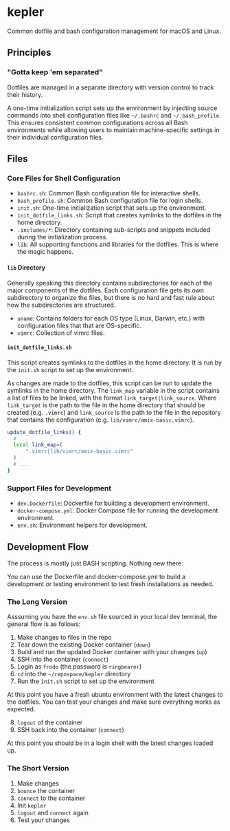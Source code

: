 # kepler

Common dotfile and bash configuration management for macOS and Linux.

## Principles

### "Gotta keep 'em separated"

Dotfiles are managed in a separate directory with version control to track their history. 

A one-time initialization script sets up the environment by injecting source commands into shell configuration files like `~/.bashrc` and `~/.bash_profile`. This ensures consistent common configurations across all Bash environments while allowing users to maintain machine-specific settings in their individual configuration files.


## Files

### Core Files for Shell Configuration

- `bashrc.sh`: Common Bash configuration file for interactive shells.
- `bash_profile.sh`: Common Bash configuration file for login shells.
- `init.sh`: One-time initialization script that sets up the environment.
- `init_dotfile_links.sh`: Script that creates symlinks to the dotfiles in the home directory.
- `.includes/*`: Directory containing sub-scripts and snippets included during the initialization process. 
- `lib`: All supporting functions and libraries for the dotfiles. This is where the magic happens. 

#### `lib` Directory

Generally speaking this directory contains subdirectories for each of the major components of the dotfiles. Each configuration file gets its own subdirectory to organize the files, but there is no hard and fast rule about how the subdirectories are structured.

- `uname`: Contains folders for each OS type (Linux, Darwin, etc.) with configuration files that that are OS-specific.
- `vimrc`: Collection of vimrc files.


#### `init_dotfile_links.sh`

This script creates symlinks to the dotfiles in the home directory. It is run by the `init.sh` script to set up the environment. 

As changes are made to the dotfiles, this script can be run to update the symlinks in the home directory. The `link_map` variable in the script contains a list of files to be linked, with the format `link_target|link_source`. Where `link_target` is the path to the file in the home directory that should be created (e.g. `.vimrc`) and `link_source` is the path to the file in the repository that contains the configuration (e.g. `lib/vimrc/amix-basic.vimrc`).

```bash
update_dotfile_links() {
  # ...
  local link_map=(
      ".vimrc|lib/vimrc/amix-basic.vimrc"
  )
  # ...
}
```


### Support Files for Development

- `dev.Dockerfile`: Dockerfile for building a development environment.
- `docker-compose.yml`: Docker Compose file for running the development environment.
- `env.sh`: Environment helpers for development.

## Development Flow

The process is mostly just BASH scripting. Nothing new there.

You can use the Dockerfile and docker-compose.yml to build a development or testing environment to test fresh installations as needed.

### The Long Version

Asssuming you have the `env.sh` file sourced in your local dev terminal, the general flow is as follows: 

1. Make changes to files in the repo
2. Tear down the existing Docker container (`down`)
3. Build and run the updated Docker container with your changes (`up`)
4. SSH into the container (`connect`)
5. Login as `frodo` (the password is `ringbearer`)
6. `cd` into the `~/repospace/kepler` directory
7. Run the `init.sh` script to set up the environment

At this point you have a fresh ubuntu environment with the latest changes to the dotfiles. You can test your changes and make sure everything works as expected.

8. `logout` of the container
9. SSH back into the container (`connect`)

At this point you should be in a login shell with the latest changes loaded up.

### The  Short Version

1. Make changes
2. `bounce` the container
3. `connect` to the container
4. Init `kepler` 
5. `logout` and `connect` again
6. Test your changes
